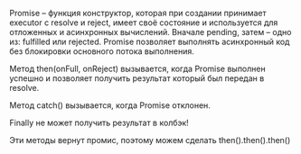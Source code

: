 Promise – функция конструктор, которая при создании принимает executor с resolve и reject, имеет своё состояние и используется для отложенных и асинхронных вычислений. Вначале pending, затем – одно из: fulfilled или rejected. Promise позволяет выполнять асинхронный код без блокировки основного потока выполнения. 

Метод then(onFull, onReject) вызывается, когда Promise выполнен успешно и позволяет получить результат который был передан в resolve.

Метод catch() вызывается, когда Promise отклонен.

Finally не может получить результат в колбэк!

Эти методы вернут промис, поэтому можем сделать then().then().then()